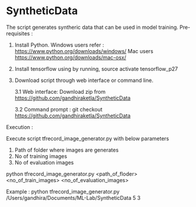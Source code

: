 # SyntheticData

The script generates syntheric data that can be used in model training. 
Pre-requisites :
1. Install Python. Windows users refer : https://www.python.org/downloads/windows/
   Mac users https://www.python.org/downloads/mac-osx/
2. Install tensorflow using by running, source activate tensorflow_p27
3. Download script through web interface or command line.

   3.1 Web interface: Download zip from https://github.com/gandhiraketla/SyntheticData
   
   3.2 Command prompt : git checkout https://github.com/gandhiraketla/SyntheticData

Execution :

Execute script tfrecord_image_generator.py with below parameters
1. Path of folder where images are generates
2. No of training images
3. No of evaluation images

python tfrecord_image_generator.py <path_of_floder> <no_of_train_images> <no_of_evaluation_images>

Example : python tfrecord_image_generator.py /Users/gandhira/Documents/ML-Lab/SyntheticData 5 3
